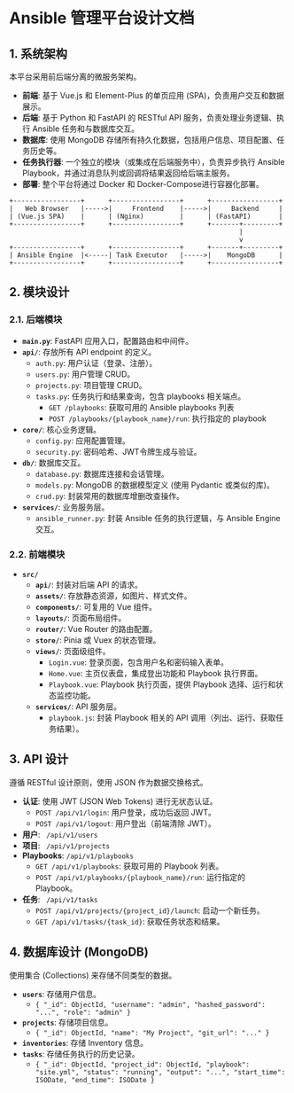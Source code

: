# Ansible 管理平台设计文档

## 1. 系统架构

本平台采用前后端分离的微服务架构。

-   **前端**: 基于 Vue.js 和 Element-Plus 的单页应用 (SPA)，负责用户交互和数据展示。
-   **后端**: 基于 Python 和 FastAPI 的 RESTful API 服务，负责处理业务逻辑、执行 Ansible 任务和与数据库交互。
-   **数据库**: 使用 MongoDB 存储所有持久化数据，包括用户信息、项目配置、任务历史等。
-   **任务执行器**: 一个独立的模块（或集成在后端服务中），负责异步执行 Ansible Playbook，并通过消息队列或回调将结果返回给后端主服务。
-   **部署**: 整个平台将通过 Docker 和 Docker-Compose进行容器化部署。

```
+-----------------+      +-----------------+      +-----------------+
|   Web Browser   |----->|     Frontend    |----->|     Backend     |
| (Vue.js SPA)    |      | (Nginx)         |      | (FastAPI)       |
+-----------------+      +-----------------+      +-------+---------+
                                                          |
                                                          v
+-----------------+      +-----------------+      +-------+---------+
| Ansible Engine  |<-----| Task Executor   |----->|    MongoDB      |
+-----------------+      +-----------------+      +-----------------+

```

## 2. 模块设计

### 2.1. 后端模块

-   **`main.py`**: FastAPI 应用入口，配置路由和中间件。
-   **`api/`**: 存放所有 API endpoint 的定义。
    -   `auth.py`: 用户认证（登录、注册）。
    -   `users.py`: 用户管理 CRUD。
    -   `projects.py`: 项目管理 CRUD。
    -   `tasks.py`: 任务执行和结果查询，包含 playbooks 相关端点。
        - `GET /playbooks`: 获取可用的 Ansible playbooks 列表
        - `POST /playbooks/{playbook_name}/run`: 执行指定的 playbook
-   **`core/`**: 核心业务逻辑。
    -   `config.py`: 应用配置管理。
    -   `security.py`: 密码哈希、JWT令牌生成与验证。
-   **`db/`**: 数据库交互。
    -   `database.py`: 数据库连接和会话管理。
    -   `models.py`: MongoDB 的数据模型定义 (使用 Pydantic 或类似的库)。
    -   `crud.py`: 封装常用的数据库增删改查操作。
-   **`services/`**: 业务服务层。
    -   `ansible_runner.py`: 封装 Ansible 任务的执行逻辑，与 Ansible Engine 交互。

### 2.2. 前端模块

-   **`src/`**
    -   **`api/`**: 封装对后端 API 的请求。
    -   **`assets/`**: 存放静态资源，如图片、样式文件。
    -   **`components/`**: 可复用的 Vue 组件。
    -   **`layouts/`**: 页面布局组件。
    -   **`router/`**: Vue Router 的路由配置。
    -   **`store/`**: Pinia 或 Vuex 的状态管理。
    -   **`views/`**: 页面级组件。
        -   `Login.vue`: 登录页面，包含用户名和密码输入表单。
        -   `Home.vue`: 主页仪表盘，集成登出功能和 Playbook 执行界面。
        -   `Playbook.vue`: Playbook 执行页面，提供 Playbook 选择、运行和状态监控功能。
    -   **`services/`**: API 服务层。
        -   `playbook.js`: 封装 Playbook 相关的 API 调用（列出、运行、获取任务结果）。

## 3. API 设计

遵循 RESTful 设计原则，使用 JSON 作为数据交换格式。

-   **认证**: 使用 JWT (JSON Web Tokens) 进行无状态认证。
    -   `POST /api/v1/login`: 用户登录，成功后返回 JWT。
    -   `POST /api/v1/logout`: 用户登出（前端清除 JWT）。
-   **用户**: ` /api/v1/users`
-   **项目**: ` /api/v1/projects`
-   **Playbooks**: `/api/v1/playbooks`
    -   `GET /api/v1/playbooks`: 获取可用的 Playbook 列表。
    -   `POST /api/v1/playbooks/{playbook_name}/run`: 运行指定的 Playbook。
-   **任务**: ` /api/v1/tasks`
    -   `POST /api/v1/projects/{project_id}/launch`: 启动一个新任务。
    -   `GET /api/v1/tasks/{task_id}`: 获取任务状态和结果。

## 4. 数据库设计 (MongoDB)

使用集合 (Collections) 来存储不同类型的数据。

-   **`users`**: 存储用户信息。
    -   `{ "_id": ObjectId, "username": "admin", "hashed_password": "...", "role": "admin" }`
-   **`projects`**: 存储项目信息。
    -   `{ "_id": ObjectId, "name": "My Project", "git_url": "..." }`
-   **`inventories`**: 存储 Inventory 信息。
-   **`tasks`**: 存储任务执行的历史记录。
    -   `{ "_id": ObjectId, "project_id": ObjectId, "playbook": "site.yml", "status": "running", "output": "...", "start_time": ISODate, "end_time": ISODate }`